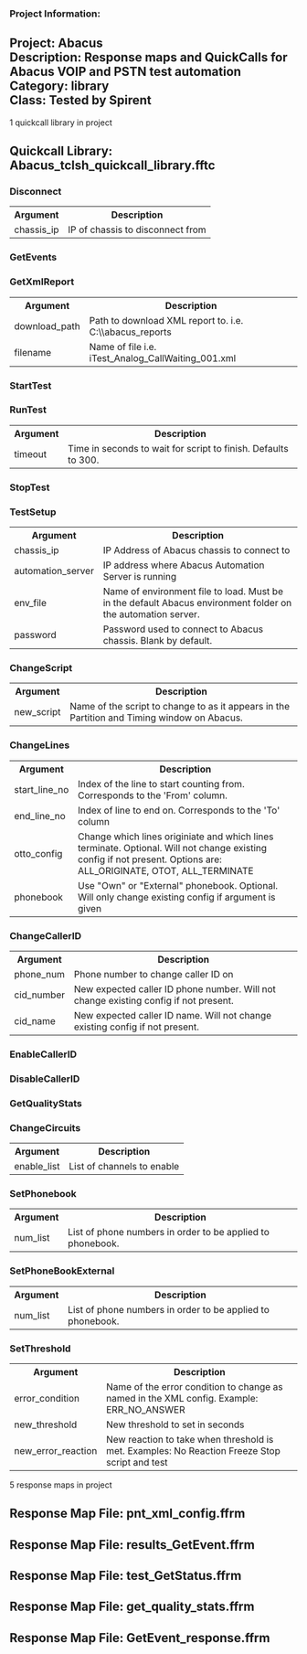 ### Project Information:
Project: Abacus  
Description: Response maps and QuickCalls for Abacus VOIP and PSTN test automation  
Category: library  
Class: Tested by Spirent
 ----
1 quickcall library in project
## Quickcall Library: Abacus_tclsh_quickcall_library.fftc
### Disconnect
<table><tr><th>Argument</th><th>Description</th></tr>
<tr><td>chassis_ip</td><td>IP of chassis to disconnect from</tr></td></table>

### GetEvents
### GetXmlReport
<table><tr><th>Argument</th><th>Description</th></tr>
<tr><td>download_path</td><td>Path to download XML report to.
i.e. C:\\abacus_reports
</tr></td>
<tr><td>filename</td><td>Name of file 
i.e. iTest_Analog_CallWaiting_001.xml</tr></td></table>

### StartTest
### RunTest
<table><tr><th>Argument</th><th>Description</th></tr>
<tr><td>timeout</td><td>Time in seconds to wait for script to finish. Defaults to 300. </tr></td></table>

### StopTest
### TestSetup
<table><tr><th>Argument</th><th>Description</th></tr>
<tr><td>chassis_ip</td><td>IP Address of Abacus chassis to connect to
</tr></td>
<tr><td>automation_server</td><td>IP address where Abacus Automation Server is running</tr></td>
<tr><td>env_file</td><td>Name of environment file to load. Must be in the default Abacus environment folder on the automation server.</tr></td>
<tr><td>password</td><td>Password used to connect to Abacus chassis. Blank by default. </tr></td></table>

### ChangeScript
<table><tr><th>Argument</th><th>Description</th></tr>
<tr><td>new_script</td><td>Name of the script to change to as it appears in the Partition and Timing window on Abacus. </tr></td></table>

### ChangeLines
<table><tr><th>Argument</th><th>Description</th></tr>
<tr><td>start_line_no</td><td> Index of the line to start counting from. Corresponds to the 'From' column. </tr></td>
<tr><td>end_line_no</td><td>Index of line to end on. Corresponds to the 'To' column</tr></td>
<tr><td>otto_config</td><td>Change which lines originiate and which lines terminate. Optional. Will not change existing config if not present. 
Options are: ALL_ORIGINATE, OTOT, ALL_TERMINATE</tr></td>
<tr><td>phonebook</td><td>Use "Own" or "External" phonebook. Optional. Will only change existing config if argument is given</tr></td></table>

### ChangeCallerID
<table><tr><th>Argument</th><th>Description</th></tr>
<tr><td>phone_num</td><td>Phone number to change caller ID on</tr></td>
<tr><td>cid_number</td><td> New expected caller ID phone number. Will not change existing config if not present. </tr></td>
<tr><td>cid_name</td><td> New expected caller ID name. Will not change existing config if not present. </tr></td></table>

### EnableCallerID
### DisableCallerID
### GetQualityStats
### ChangeCircuits
<table><tr><th>Argument</th><th>Description</th></tr>
<tr><td>enable_list</td><td>List of channels to enable</tr></td></table>

### SetPhonebook
<table><tr><th>Argument</th><th>Description</th></tr>
<tr><td>num_list</td><td>List of phone numbers in order to be applied to phonebook.
</tr></td></table>

### SetPhoneBookExternal
<table><tr><th>Argument</th><th>Description</th></tr>
<tr><td>num_list</td><td>List of phone numbers in order to be applied to phonebook.
</tr></td></table>

### SetThreshold
<table><tr><th>Argument</th><th>Description</th></tr>
<tr><td>error_condition</td><td>Name of the error condition to change as named in the XML config. 
Example: ERR_NO_ANSWER</tr></td>
<tr><td>new_threshold</td><td>New threshold to set in seconds</tr></td>
<tr><td>new_error_reaction</td><td>New reaction to take when threshold is met. Examples:
No Reaction
Freeze
Stop script and test</tr></td></table>

5 response maps in project
## Response Map File: pnt_xml_config.ffrm
## Response Map File: results_GetEvent.ffrm
## Response Map File: test_GetStatus.ffrm
## Response Map File: get_quality_stats.ffrm
## Response Map File: GetEvent_response.ffrm